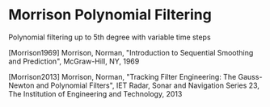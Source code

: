 # Morrison Polynomial Filtering
Polynomial filtering up to 5th degree with variable time steps

[Morrison1969] Morrison, Norman, "Introduction to Sequential Smoothing and Prediction", McGraw-Hill, NY, 1969

[Morrison2013] Morrison, Norman, "Tracking Filter Engineering: The Gauss-Newton and Polynomial Filters", IET Radar, Sonar and Navigation Series 23, The Institution of Engineering and Technology, 2013

